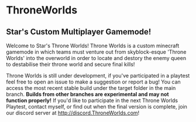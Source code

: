 # ThroneWorlds
## Star's Custom Multiplayer Gamemode!

Welcome to Star's Throne Worlds! Throne Worlds is a custom minecraft gamemode in which teams must venture out from skyblock-esque 'Throne Worlds' into the overworld in order to locate and destory the enemy queen to destabilise their throne world and secure final kills!

Throne Worlds is still under development, if you've participated in a playtest feel free to open an issue to make a suggestion or report a bug! You can access the most recent stable build under the target folder in the main branch. **Builds from other branches are experimental and may not function properly!**
If you'd like to participate in the next Throne Worlds Playtest, contact myself, or find out when the final version is complete, join our discord server at http://discord.ThroneWorlds.com!
